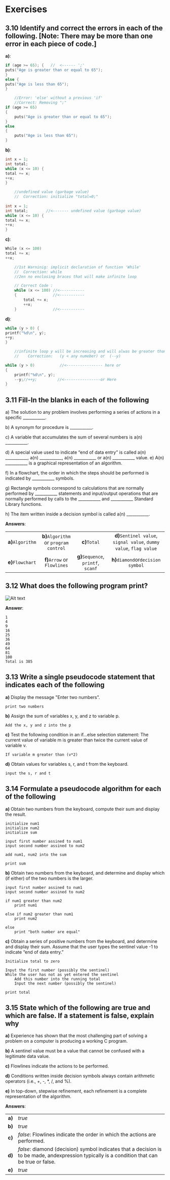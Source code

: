 # Exercises

## 3.10 Identify and correct the errors in each of the following. [Note: There may be more than one error in each piece of code.]

__a)__:

```C
if (age >= 65); {   //  <------ ';'
puts("Age is greater than or equal to 65");
}
else {
puts("Age is less than 65");
}
```

```C
    //Error: 'else' without a previous 'if'
    //Correct: Removing ";"
if (age >= 65)
{
    puts("Age is greater than or equal to 65");
}
else 
{
    puts("Age is less than 65");
}

```

__b)__:

```C
int x = 1;
int total;
while (x <= 10) {
total += x;
++x;
}
```

```C
    //undefined value (garbage value)
    //  Correction: initialize "total=0;"
     
int x = 1;
int total;        //<------- undefined value (garbage value)
while (x <= 10) {
total += x;
++x;
}

```

__c)__:

```C
While (x <= 100)
total += x;
++x;
```

```C
    //1st Warninig: implicit declaration of function 'While'
    //  Correction: while 
    //2en no enclosing braces that will make infinite loop

    // Correct Code :
    while (x <= 100) //<-----------
    {                //<-----------
        total += x;
        ++x;
    }                //<-----------

```

__d)__:

```C
while (y > 0) {
printf("%d\n", y);
++y;
}
```

```C
    //infinite loop y will be increasing and will alwas be greater than 0
    //    Correction:   (y < any numeber) or  (--y)

while (y > 0)           //<---------------- here or 
{
    printf("%d\n", y);
    --y;//++y;         //<----------------or Here
}
```

## 3.11 Fill-In the blanks in each of the following

a) The solution to any problem involves performing a series of actions in a specific ___________.

b) A synonym for procedure is ___________.

c) A variable that accumulates the sum of several numbers is a(n) ___________.

d) A special value used to indicate “end of data entry” is called a(n)  ___________, a(n) ___________, a(n) ___________ or a(n) ___________ value.
e) A(n) ___________ is a graphical representation of an algorithm.

f) In a flowchart, the order in which the steps should be performed is indicated by ___________ symbols.

g) Rectangle symbols correspond to calculations that are normally performed by ___________ statements and input/output operations that are normally performed by calls to the ___________ and ___________ Standard Library functions.

h) The item written inside a decision symbol is called a(n) ___________.

__Answers__:

|||||
|:---------:|:---------:|:---------:|:---------:|
|__a)__`Algorithm`|__b)__`Algorithm` or `program control`|__c)__`Total`|__d)__`Sentinel value`, `signal value`, `dummy value`, `flag value`|
|__e)__`Flowchart`|__f)__`Arrow` or `Flowlines`|__g)__`Sequence`, `printf`, `scanf`|__h)__`diamond`or`decision symbol`|

## 3.12 What does the following program print?

![Alt text](Capture.PNG)

__Answer__:

```CMD
1
4
9
16
25
36
49
64
81
100
Total is 385
```

## 3.13 Write a single pseudocode statement that indicates each of the following

__a)__ Display the message "Enter two numbers".

```pseudocode
print two numbers
```

__b)__ Assign the sum of variables x, y, and z to variable p.

```pseudocode
Add the x, y and z into the p
```

__c)__ Test the following condition in an if…else selection statement: The current value of variable m is greater than twice the current value of variable v.

```pseudocode
If variable m greater than (v*2)
```

__d)__ Obtain values for variables s, r, and t from the keyboard.

```pseudocode
input the s, r and t
```

## 3.14 Formulate a pseudocode algorithm for each of the following

__a)__ Obtain two numbers from the keyboard, compute their sum and display the result.

```pseudocode
initialize num1
initialize num2
initialize sum

input first number assined to num1
input second number assined to num2

add num1, num2 into the sum

print sum
```

__b)__ Obtain two numbers from the keyboard, and determine and display which (if either) of the two numbers is the larger.

```pseudocode
input first number assined to num1
input second number assined to num2

if num1 greater than num2
    print num1

else if num2 greater than num1
    print num2

else
    print "both number are equal"
```

__c)__ Obtain a series of positive numbers from the keyboard, and determine and display their sum. Assume that the user types the sentinel value -1 to indicate “end of data entry.”

```pseudocode
Initialize total to zero

Input the first number (possibly the sentinel)
While the user has not as yet entered the sentinel
    Add this number into the running total
    Input the next number (possibly the sentinel)

print total
```

## 3.15 State which of the following are true and which are false. If a statement is false, explain why

__a)__ Experience has shown that the most challenging part of solving a problem on a computer is producing a working C program.

__b)__ A sentinel value must be a value that cannot be confused with a legitimate data value.

__c)__ Flowlines indicate the actions to be performed.

__d)__ Conditions written inside decision symbols always contain arithmetic operators (i.e., +, -, *, /, and %).

__e)__ In top-down, stepwise refinement, each refinement is a complete representation of the algorithm.

__Answers__:

|||
|:---------:|:---------|
|__a)__|_true_|
|__b)__|_true_|
|__c)__|_false_: Flowlines indicate the order in which the actions are performed.|
|__d)__|_false_: diamond (decision) symbol indicates that a decision is to be made, andexpression typically is a condition that can be true or false.|
|__e)__|_true_|
